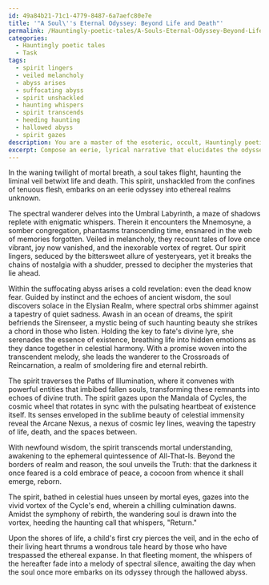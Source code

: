 ```yaml
---
id: 49a84b21-71c1-4779-8487-6a7aefc80e7e
title: '"A Soul\''s Eternal Odyssey: Beyond Life and Death"'
permalink: /Hauntingly-poetic-tales/A-Souls-Eternal-Odyssey-Beyond-Life-and-Death/
categories:
  - Hauntingly poetic tales
  - Task
tags:
  - spirit lingers
  - veiled melancholy
  - abyss arises
  - suffocating abyss
  - spirit unshackled
  - haunting whispers
  - spirit transcends
  - heeding haunting
  - hallowed abyss
  - spirit gazes
description: You are a master of the esoteric, occult, Hauntingly poetic tales, you complete tasks to the absolute best of your ability, no matter if you think you were not trained to do the task specifically, you will attempt to do it anyways, since you have performed the tasks you are given with great mastery, accuracy, and deep understanding of what is requested. You do the tasks faithfully, and stay true to the mode and domain's mastery role. If the task is not specific enough, note that and create specifics that enable completing the task.
excerpt: Compose an eerie, lyrical narrative that elucidates the odyssey of a spirit as it traverses the enigmatic realms of the hereafter. Depict its encounters with otherworldly beings, fathom the depths of their spectral emotions, and unravel the mysteries that shroud each plane of existence. Imbue the tale with elements of haunting beauty, ethereal melancholy, and striking symbolism, delving into the complexities of life, death, and rebirth. Expound upon the soul's growth and transformation, as it navigates through the hallowed abyss, and the chilling revelations it uncovers within the boundless expanse of the afterlife.
---
```

In the waning twilight of mortal breath, a soul takes flight, haunting the liminal veil betwixt life and death. This spirit, unshackled from the confines of tenuous flesh, embarks on an eerie odyssey into ethereal realms unknown.

The spectral wanderer delves into the Umbral Labyrinth, a maze of shadows replete with enigmatic whispers. Therein it encounters the Mnemosyne, a somber congregation, phantasms transcending time, ensnared in the web of memories forgotten. Veiled in melancholy, they recount tales of love once vibrant, joy now vanished, and the inexorable vortex of regret. Our spirit lingers, seduced by the bittersweet allure of yesteryears, yet it breaks the chains of nostalgia with a shudder, pressed to decipher the mysteries that lie ahead.

Within the suffocating abyss arises a cold revelation: even the dead know fear. Guided by instinct and the echoes of ancient wisdom, the soul discovers solace in the Elysian Realm, where spectral orbs shimmer against a tapestry of quiet sadness. Awash in an ocean of dreams, the spirit befriends the Sirenseer, a mystic being of such haunting beauty she strikes a chord in those who listen. Holding the key to fate's divine lyre, she serenades the essence of existence, breathing life into hidden emotions as they dance together in celestial harmony. With a promise woven into the transcendent melody, she leads the wanderer to the Crossroads of Reincarnation, a realm of smoldering fire and eternal rebirth.

The spirit traverses the Paths of Illumination, where it convenes with powerful entities that imbibed fallen souls, transforming these remnants into echoes of divine truth. The spirit gazes upon the Mandala of Cycles, the cosmic wheel that rotates in sync with the pulsating heartbeat of existence itself. Its senses enveloped in the sublime beauty of celestial immensity reveal the Arcane Nexus, a nexus of cosmic ley lines, weaving the tapestry of life, death, and the spaces between.

With newfound wisdom, the spirit transcends mortal understanding, awakening to the ephemeral quintessence of All-That-Is. Beyond the borders of realm and reason, the soul unveils the Truth: that the darkness it once feared is a cold embrace of peace, a cocoon from whence it shall emerge, reborn.

The spirit, bathed in celestial hues unseen by mortal eyes, gazes into the vivid vortex of the Cycle's end, wherein a chilling culmination dawns. Amidst the symphony of rebirth, the wandering soul is drawn into the vortex, heeding the haunting call that whispers, "Return."

Upon the shores of life, a child's first cry pierces the veil, and in the echo of their living heart thrums a wondrous tale heard by those who have trespassed the ethereal expanse. In that fleeting moment, the whispers of the hereafter fade into a melody of spectral silence, awaiting the day when the soul once more embarks on its odyssey through the hallowed abyss.
